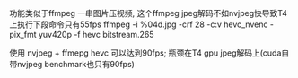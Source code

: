 

功能类似于ffmpeg 一串图片压视频, 这个ffmpeg jpeg解码不如nvjpeg快导致T4上执行下段命令只有55fps
ffmpeg -i %04d.jpg -crf 28 -c:v hevc\_nvenc -pix\_fmt yuv420p -f hevc bitstream.265

使用 nvjpeg + ffmepg hevc 可以达到90fps; 瓶颈在T4 gpu jpeg解码上(cuda自带nvjpeg benchmark也只有90fps)
